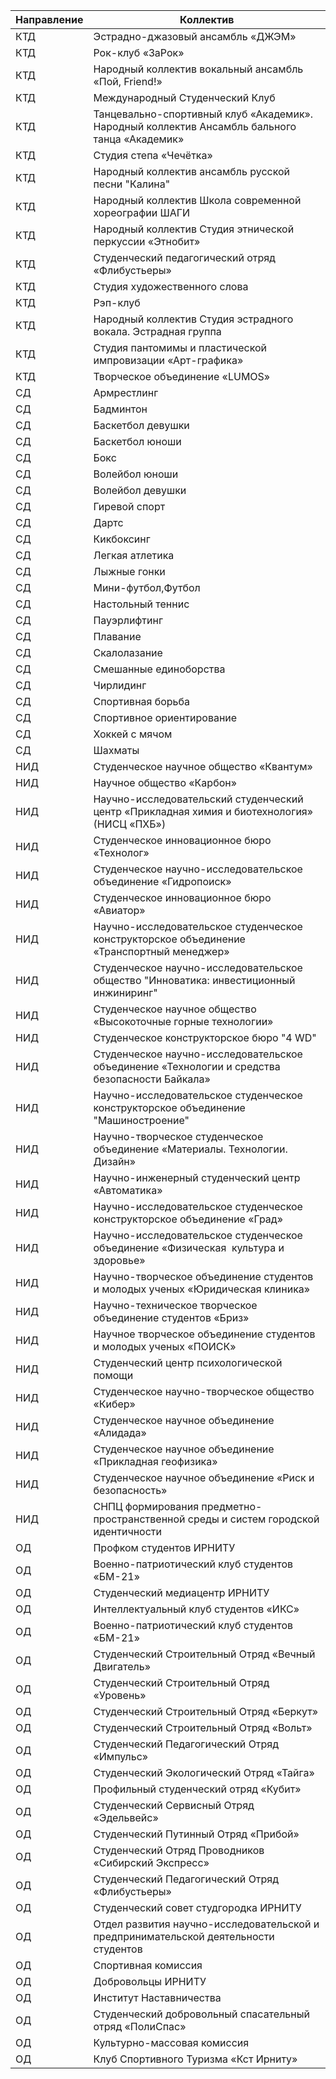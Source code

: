 | Направление | Коллектив |
|-----------------|-|
|КТД|Эстрадно-джазовый ансамбль «ДЖЭМ»|
|КТД|Рок-клуб «ЗаРок»|
|КТД|Народный коллектив вокальный ансамбль «Пой, Friend!»|
|КТД|Международный Студенческий Клуб|
|КТД|Танцевально-спортивный клуб «Академик». Народный коллектив Ансамбль бального танца «Академик»|
|КТД|Студия степа «Чечётка»|
|КТД|Народный коллектив ансамбль русской песни "Калина"|
|КТД|Народный коллектив Школа современной хореографии ШАГИ|
|КТД|Народный коллектив Студия этнической перкуссии «Этнобит»|
|КТД|Студенческий педагогический отряд «Флибустьеры»|
|КТД|Студия художественного слова|
|КТД|Рэп-клуб|
|КТД|Народный коллектив Студия эстрадного вокала. Эстрадная группа|
|КТД|Студия пантомимы и пластической импровизации «Арт-графика»|
|КТД|Творческое объединение «LUMOS»|
|CД|Армрестлинг|
|CД|Бадминтон|
|CД|Баскетбол девушки|
|CД|Баскетбол юноши|
|CД|Бокс|
|CД|Волейбол юноши|
|CД|Волейбол девушки|
|CД|Гиревой спорт|
|CД|Дартс|
|CД|Кикбоксинг|
|CД|Легкая атлетика|
|CД|Лыжные гонки|
|CД|Мини-футбол,Футбол|
|CД|Настольный теннис|
|CД|Пауэрлифтинг|
|CД|Плавание|
|CД|Скалолазание|
|CД|Смешанные единоборства|
|CД|Чирлидинг|
|CД|Спортивная борьба|
|CД|Спортивное ориентирование|
|CД|Хоккей с мячом|
|CД|Шахматы|
|НИД|Студенческое научное общество «Квантум»|
|НИД|Научное общество «Карбон»|
|НИД|Научно-исследовательский студенческий центр «Прикладная химия и биотехнология» (НИСЦ «ПХБ»)|
|НИД|Студенческое инновационное бюро «Технолог»|
|НИД|Студенческое научно-исследовательское объединение «Гидропоиск»|
|НИД|Студенческое инновационное бюро «Авиатор»|
|НИД|Научно-исследовательское студенческое конструкторское объединение «Транспортный менеджер»|
|НИД|Студенческое научно-исследовательское общество "Инноватика: инвестиционный инжиниринг"|
|НИД|Студенческое научное общество «Высокоточные горные технологии»
|НИД|Студенческое конструкторское бюро "4 WD"|
|НИД|Студенческое научно-исследовательское объединение «Технологии и средства безопасности Байкала»|
|НИД|Научно-исследовательское студенческое конструкторское объединение "Машиностроение"|
|НИД|Научно-творческое студенческое объединение «Материалы. Технологии. Дизайн»|
|НИД|Научно-инженерный студенческий центр «Автоматика»|
|НИД|Научно-исследовательское студенческое конструкторское объединение «Град»|
|НИД|Научно-исследовательское студенческое объединение «Физическая  культура и здоровье»|
|НИД|Научно-творческое объединение студентов и молодых ученых «Юридическая клиника»|
|НИД|Научно-техническое творческое объединение студентов «Бриз»|
|НИД|Научное творческое объединение студентов и молодых ученых «ПОИСК»|
|НИД|Студенческий центр психологической помощи|
|НИД|Студенческое научно-творческое общество «Кибер»|
|НИД|Студенческое научное объединение «Алидада»|
|НИД|Студенческое научное объединение «Прикладная геофизика»|
|НИД|Студенческое научное объединение «Риск и безопасность»|
|НИД|СНПЦ формирования предметно-пространственной среды и систем городской идентичности|
|ОД|Профком студентов ИРНИТУ|
|ОД|Военно-патриотический клуб студентов «БМ-21»|
|ОД|Студенческий медиацентр ИРНИТУ|
|ОД|Интеллектуальный клуб студентов «ИКС»|
|ОД|Военно-патриотический клуб студентов «БМ-21»|
|ОД|Студенческий Строительный Отряд «Вечный Двигатель»|
|ОД|Студенческий Строительный Отряд «Уровень»|
|ОД|Студенческий Строительный Отряд «Беркут»|
|ОД|Студенческий Строительный Отряд «Вольт»|
|ОД|Студенческий Педагогический Отряд «Импульс»|
|ОД|Студенческий Экологический Отряд «Тайга»|
|ОД|Профильный студенческий отряд «Кубит»|
|ОД|Студенческий Сервисный Отряд «Эдельвейс»|
|ОД|Студенческий Путинный Отряд «Прибой»|
|ОД|Студенческий Отряд Проводников «Сибирский Экспресс»|
|ОД|Студенческий Педагогический Отряд «Флибустьеры»|
|ОД|Студенческий совет студгородка ИРНИТУ|
|ОД|Отдел развития научно-исследовательской и предпринимательской деятельности студентов|
|ОД|Спортивная комиссия|
|ОД|Добровольцы ИРНИТУ|
|ОД|Институт Наставничества|
|ОД|Студенческий добровольный спасательный отряд «ПолиСпас»|
|ОД|Культурно-массовая комиссия|
|ОД|Клуб Спортивного Туризма «Кст Ирниту»|
